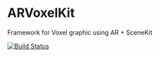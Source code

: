 # ARVoxelKit
Framework for Voxel graphic using AR + SceneKit

[![Build Status](https://travis-ci.org/VoxxxelAR/ARVoxelKit.svg?branch=master)](https://travis-ci.org/VoxxxelAR/ARVoxelKit)

